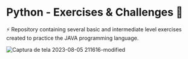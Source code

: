 # Python - Exercises & Challenges 🐍

⚡ Repository containing several basic and intermediate level exercises created to practice the JAVA programming language.
<br>

![Captura de tela 2023-08-05 211616-modified](https://github.com/josi-lima/python-exercises/assets/108018406/d386222a-d3fb-4f16-adf5-653913ea7cd2)
